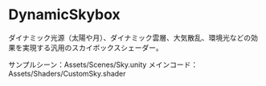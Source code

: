 # DynamicSkybox
ダイナミック光源（太陽や月）、ダイナミック雲層、大気散乱、環境光などの効果を実現する汎用のスカイボックスシェーダー。

サンプルシーン：Assets/Scenes/Sky.unity
メインコード：Assets/Shaders/CustomSky.shader
